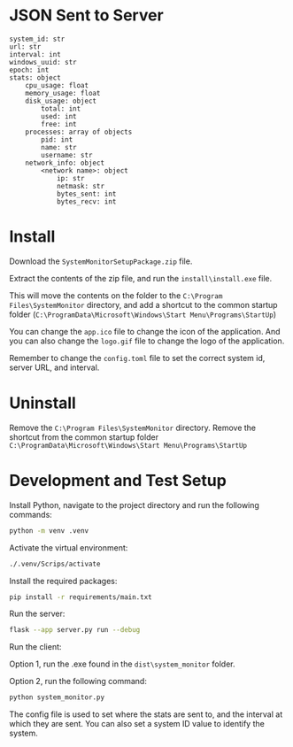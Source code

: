 # JSON Sent to Server

```text
system_id: str
url: str
interval: int
windows_uuid: str
epoch: int
stats: object
    cpu_usage: float
    memory_usage: float
    disk_usage: object
        total: int
        used: int
        free: int
    processes: array of objects
        pid: int
        name: str
        username: str
    network_info: object
        <network name>: object
            ip: str
            netmask: str
            bytes_sent: int
            bytes_recv: int
```

# Install

Download the `SystemMonitorSetupPackage.zip` file.

Extract the contents of the zip file, and run the `install\install.exe` file.

This will move the contents on the folder to the `C:\Program Files\SystemMonitor` directory, and
add a shortcut to the common startup folder (`C:\ProgramData\Microsoft\Windows\Start Menu\Programs\StartUp`)

You can change the `app.ico` file to change the icon of the application. And you can also change
the `logo.gif` file to change the logo of the application.

Remember to change the `config.toml` file to set the correct system id, server URL, and interval.

# Uninstall

Remove the `C:\Program Files\SystemMonitor` directory.
Remove the shortcut from the common startup folder `C:\ProgramData\Microsoft\Windows\Start Menu\Programs\StartUp`

# Development and Test Setup

Install Python, navigate to the project directory and run the following commands:

```bash
python -m venv .venv

```

Activate the virtual environment:

```bash
./.venv/Scrips/activate
```

Install the required packages:

```bash
pip install -r requirements/main.txt
```

Run the server:

```bash
flask --app server.py run --debug
```

Run the client:

Option 1, run the .exe found in the `dist\system_monitor` folder.

Option 2, run the following command:

```bash
python system_monitor.py
```

The config file is used to set where the stats are sent to, 
and the interval at which they are sent. You can also set a
system ID value to identify the system.